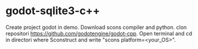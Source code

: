 # godot-sqlite3-c++

Create project godot in demo. Download scons compiler and python. clon repositori https://github.com/godotengine/godot-cpp.
Open terminal and cd in directori where Sconstruct and write "scons platform=<your_OS>".
